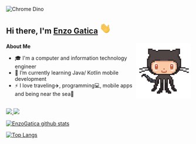 ![Chrome Dino](https://mir-s3-cdn-cf.behance.net/project_modules/max_1200/4ff07986208593.5d9a654e92f36.gif)

<h2 align="left">Hi there, I'm <a href="https://www.linkedin.com/in/enzo-gatica-3ab264230/" target="_blank" rel="noopener noreferrer">Enzo Gatica</a> <img src="https://raw.githubusercontent.com/ABSphreak/ABSphreak/master/gifs/Hi.gif" height="30" />

<a href="https://github.com/EnzoGatica"><img align='right' src='https://github.com/EnzoGatica/EnzoGatica/blob/main/svg/pulpitogit.gif' width='150"'></a></h2>

**About Me**

- 🎓 I'm a computer and information technology engineer
- 🌱 I’m currently learning Java/ Kotlin mobile development
- ⚡ I love traveling✈️, programming💻, mobile apps and being near the sea🌊

<br/>

<a href="https://github.com/EnzoGatica">
  <img height="160em" src="https://github-readme-stats.vercel.app/api?username=EnzoGatica&theme=buefy&show_icons=true" />
  <img height="160em" src="https://github-readme-stats.vercel.app/api/top-langs/?username=EnzoGatica&theme=buefy&layout=compact" />
</a>

<br/>

[![EnzoGatica github stats](https://github-readme-stats.EnzoGatica.vercel.app/api?username=EnzoGatica&count_private=true&show_icons=true&theme=blue-green&hide_rank=false&hide=stars&include_all_commits=true)](https://github.com/EnzoGatica?tab=repositories)

[![Top Langs](https://github-readme-stats.ujwalkandi.vercel.app/api/top-langs/?username=UjwalKandi&layout=compact&langs_count=8&theme=blue-green)](https://github.com/UjwalKandi)

<!--
**EnzoGatica/EnzoGatica** is a ✨ _special_ ✨ repository because its `README.md` (this file) appears on your GitHub profile.

Here are some ideas to get you started:

- 🔭 I’m currently working on ...
- 🌱 I’m currently learning ...
- 👯 I’m looking to collaborate on ...
- 🤔 I’m looking for help with ...
- 💬 Ask me about ...
- 📫 How to reach me: ...
- 😄 Pronouns: ...
- ⚡ Fun fact: ...
-->

